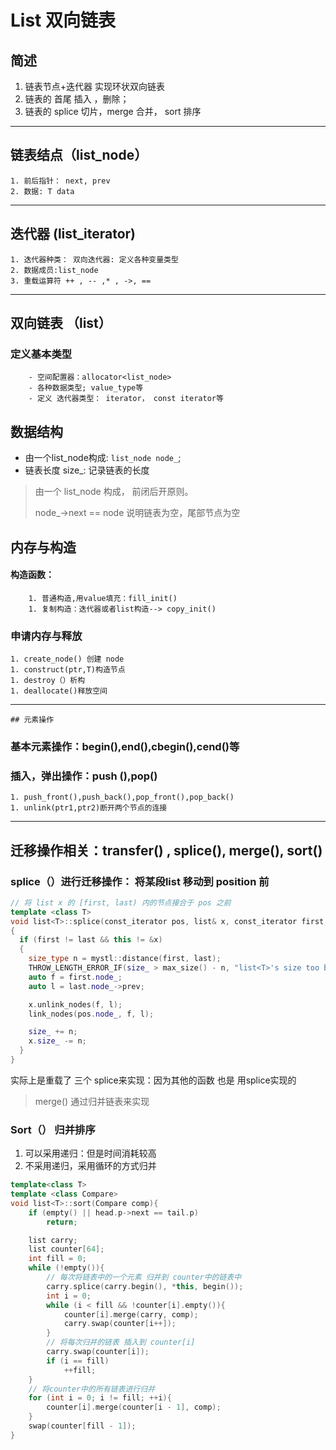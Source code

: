 # List 双向链表

## 简述

1. 链表节点+迭代器 实现环状双向链表
2. 链表的 首尾 插入 ，删除；
3. 链表的 splice 切片，merge 合并， sort 排序

------

## 链表结点（list_node）

 	1. 前后指针： next, prev
 	2. 数据: T data

------

## 迭代器  (list_iterator)

 	1. 迭代器种类： 双向迭代器: 定义各种变量类型
 	2. 数据成员:list_node
 	3. 重载运算符 ++ , -- ,* , ->, ==

------

## 双向链表 （list）

### 定义基本类型

		- 空间配置器：allocator<list_node>
		- 各种数据类型; value_type等
		- 定义 迭代器类型： iterator， const iterator等

## 数据结构

  - 由一个list_node构成: `list_node node_`;
  - 链表长度 size_: 记录链表的长度

> 由一个 list_node 构成， 前闭后开原则。
>
> node_->next == node 说明链表为空，尾部节点为空

## 内存与构造

#### 构造函数：

		1. 普通构造,用value填充：fill_init() 
		1. 复制构造：迭代器或者list构造--> copy_init()

### 申请内存与释放

	1. create_node() 创建 node
	1. construct(ptr,T)构造节点
	1. destroy（）析构
	1. deallocate()释放空间

------

	## 元素操作

### 基本元素操作：begin(),end(),cbegin(),cend()等

### 插入，弹出操作：push (),pop()

	1. push_front(),push_back(),pop_front(),pop_back()
	1. unlink(ptr1,ptr2)断开两个节点的连接

------

## 迁移操作相关：transfer() , splice(), merge(), sort()

### splice（）进行迁移操作： 将某段list 移动到 position 前

```C++
// 将 list x 的 [first, last) 内的节点接合于 pos 之前
template <class T>
void list<T>::splice(const_iterator pos, list& x, const_iterator first, const_iterator last)
{
  if (first != last && this != &x)
  {
    size_type n = mystl::distance(first, last);
    THROW_LENGTH_ERROR_IF(size_ > max_size() - n, "list<T>'s size too big");
    auto f = first.node_;
    auto l = last.node_->prev;

    x.unlink_nodes(f, l);
    link_nodes(pos.node_, f, l);

    size_ += n;
    x.size_ -= n;
  }
}
```

 实际上是重载了 三个 splice来实现：因为其他的函数 也是 用splice实现的

> merge() 通过归并链表来实现

### Sort（） 归并排序

1. 可以采用递归：但是时间消耗较高
2. 不采用递归，采用循环的方式归并

```C++
template<class T>
template <class Compare>
void list<T>::sort(Compare comp){
    if (empty() || head.p->next == tail.p)
        return;

    list carry;
    list counter[64];
    int fill = 0;
    while (!empty()){
        // 每次将链表中的一个元素 归并到 counter中的链表中
        carry.splice(carry.begin(), *this, begin());
        int i = 0;
        while (i < fill && !counter[i].empty()){
            counter[i].merge(carry, comp);
            carry.swap(counter[i++]);
        }
        // 将每次归并的链表 插入到 counter[i]
        carry.swap(counter[i]);
        if (i == fill)
            ++fill;
    }
    // 将counter中的所有链表进行归并
    for (int i = 0; i != fill; ++i){
        counter[i].merge(counter[i - 1], comp);
    }
    swap(counter[fill - 1]);
}
```

